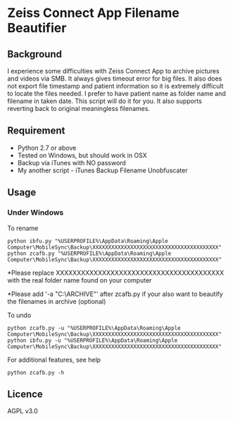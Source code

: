 # Zeiss Connect App Filename Beautifier

## Background

I experience some difficulties with Zeiss Connect App to archive pictures and videos via SMB. It always gives timeout error for big files. It also does not export file timestamp and patient information so it is extremely difficult to locate the files needed. I prefer to have patient name as folder name and filename in taken date. This script will do it for you. It also supports reverting back to original meaningless filenames.

## Requirement

* Python 2.7 or above
* Tested on Windows, but should work in OSX
* Backup via iTunes with NO password
* My another script - iTunes Backup Filename Unobfuscater

## Usage

### Under Windows

To rename 
```
python ibfu.py "%USERPROFILE%\AppData\Roaming\Apple Computer\MobileSync\Backup\XXXXXXXXXXXXXXXXXXXXXXXXXXXXXXXXXXXXXXXX"
python zcafb.py "%USERPROFILE%\AppData\Roaming\Apple Computer\MobileSync\Backup\XXXXXXXXXXXXXXXXXXXXXXXXXXXXXXXXXXXXXXXX"
```
*Please replace XXXXXXXXXXXXXXXXXXXXXXXXXXXXXXXXXXXXXXXX with the real folder name found on your computer

*Please add '-a "C:\ARCHIVE"' after zcafb.py if your also want to beautify the filenames in archive (optional)

To undo
```
python zcafb.py -u "%USERPROFILE%\AppData\Roaming\Apple Computer\MobileSync\Backup\XXXXXXXXXXXXXXXXXXXXXXXXXXXXXXXXXXXXXXXX"
python ibfu.py -u "%USERPROFILE%\AppData\Roaming\Apple Computer\MobileSync\Backup\XXXXXXXXXXXXXXXXXXXXXXXXXXXXXXXXXXXXXXXX"
```

For additional features, see help
```
python zcafb.py -h
``` 

## Licence
AGPL v3.0